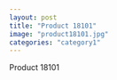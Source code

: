 ```yaml
---
layout: post
title: "Product 18101"
image: "product18101.jpg"
categories: "category1"
---
```

Product 18101
